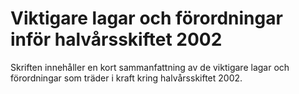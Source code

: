 # Viktigare lagar och förordningar inför halvårsskiftet 2002

Skriften innehåller en kort sammanfattning av de viktigare lagar och förordningar som träder i kraft kring halvårsskiftet 2002\.
